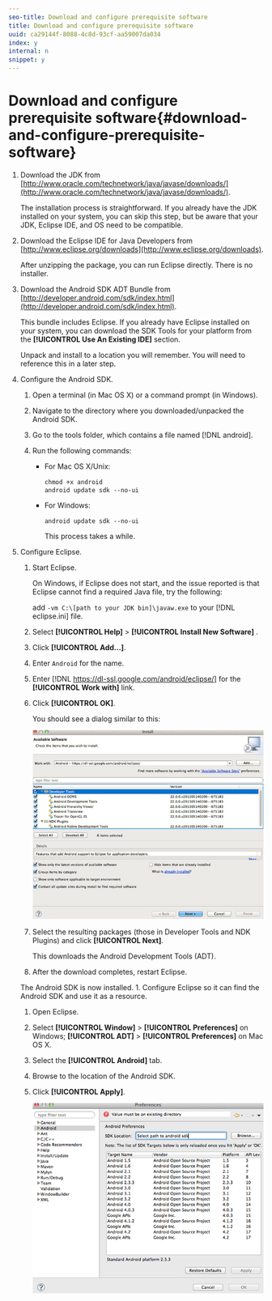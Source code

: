 ```yaml
---
seo-title: Download and configure prerequisite software
title: Download and configure prerequisite software
uuid: ca29144f-8088-4c8d-93cf-aa59007da034
index: y
internal: n
snippet: y
---
```


# Download and configure prerequisite software{#download-and-configure-prerequisite-software}

1. Download the JDK from [http://www.oracle.com/technetwork/java/javase/downloads/](http://www.oracle.com/technetwork/java/javase/downloads/).

   The installation process is straightforward. If you already have the JDK installed on your system, you can skip this step, but be aware that your JDK, Eclipse IDE, and OS need to be compatible.
1. Download the Eclipse IDE for Java Developers from [http://www.eclipse.org/downloads](http://www.eclipse.org/downloads).

   After unzipping the package, you can run Eclipse directly. There is no installer.
1. Download the Android SDK ADT Bundle from [http://developer.android.com/sdk/index.html](http://developer.android.com/sdk/index.html).

   This bundle includes Eclipse. If you already have Eclipse installed on your system, you can download the SDK Tools for your platform from the **[!UICONTROL Use An Existing IDE]** section.

   Unpack and install to a location you will remember. You will need to reference this in a later step.
1. Configure the Android SDK.
   1. Open a terminal (in Mac OS X) or a command prompt (in Windows).
   1. Navigate to the directory where you downloaded/unpacked the Android SDK.
   1. Go to the tools folder, which contains a file named [!DNL android].
   1. Run the following commands:

       * For Mac OS X/Unix:        
       
         ```       
         chmod +x android 
         android update sdk --no-ui
         ```       
       
       * For Windows:        
       
         ```       
         android update sdk --no-ui
         ```

          This process takes a while. 
       
1. Configure Eclipse.
   1. Start Eclipse.

      On Windows, if Eclipse does not start, and the issue reported is that Eclipse cannot find a required Java file, try the following:

      add `-vm C:\[path to your JDK bin]\javaw.exe` to your [!DNL eclipse.ini] file. 
   1. Select  **[!UICONTROL Help]** > **[!UICONTROL Install New Software]** .
   1. Click **[!UICONTROL Add...]**.
   1. Enter `Android` for the name.
   1. Enter [!DNL https://dl-ssl.google.com/android/eclipse/] for the **[!UICONTROL Work with]** link.
   1. Click **[!UICONTROL OK]**.

      You should see a dialog similar to this:

      <a id="fig_A1CC171097644E4D892F7FA31B821237"></a>   
   
      ![](assets/available_software.jpg)

   1. Select the resulting packages (those in Developer Tools and NDK Plugins) and click **[!UICONTROL Next]**.
   
      This downloads the Android Development Tools (ADT).   
   1. After the download completes, restart Eclipse.

   The Android SDK is now installed. 1. Configure Eclipse so it can find the Android SDK and use it as a resource.
   1. Open Eclipse.
   1. Select  **[!UICONTROL Window]** > **[!UICONTROL Preferences]** on Windows;  **[!UICONTROL ADT]** > **[!UICONTROL Preferences]** on Mac OS X.
   1. Select the **[!UICONTROL Android]** tab.
   1. Browse to the location of the Android SDK.
   1. Click **[!UICONTROL Apply]**.

      <a id="fig_EDC325C7076F4C75938FCBB5F37403BC"></a>   
   
      ![Step Result](assets/ss2.jpg)

